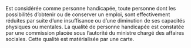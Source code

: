 Est considérée comme personne handicapée, toute personne dont les possibilités d’obtenir ou de conserver un emploi, sont effectivement réduites par suite d’une insuffisance ou d’une diminution de ses capacités physiques ou mentales.
La qualité de personne handicapée est constatée par une commission placée sous l’autorité du ministre chargé des affaires sociales. Cette qualité est matérialisée par une carte.